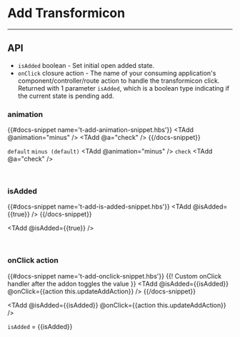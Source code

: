 # Add Transformicon
---
## API
  * `isAdded` boolean - Set initial open added state.
  * `onClick` closure action - The name of your consuming application's component/controller/route action to handle the transformicon click. Returned with 1 parameter `isAdded`, which is a boolean type indicating if the current state is pending add.

### animation
{{#docs-snippet name='t-add-animation-snippet.hbs'}}
  <TAdd />
  <TAdd @animation="minus" />
  <TAdd @a="check" />
{{/docs-snippet}}

`default`
<TAdd />
`minus (default)`
<TAdd @animation="minus" />
`check`
<TAdd @a="check" />

<br />

### isAdded
{{#docs-snippet name='t-add-is-added-snippet.hbs'}}
  <TAdd @isAdded={{true}} />
{{/docs-snippet}}

<TAdd @isAdded={{true}} />

<br />

### onClick action
{{#docs-snippet name='t-add-onclick-snippet.hbs'}}
  {{! Custom onClick handler after the addon toggles the value }}
  <TAdd
    @isAdded={{isAdded}}
    @onClick={{action this.updateAddAction}} />
{{/docs-snippet}}

<TAdd
  @isAdded={{isAdded}}
  @onClick={{action this.updateAddAction}} />
  
`isAdded` = {{isAdded}}
